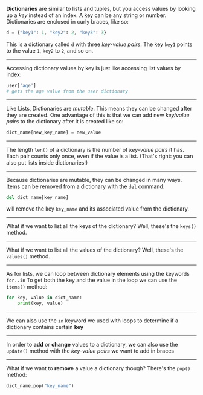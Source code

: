 **Dictionaries** are similar to lists and tuples, but you access values by looking up a *key* instead of an index.
A key can be any string or number.
Dictionaries are enclosed in curly braces, like so:
```python
d = {"key1": 1, "key2": 2, "key3": 3}
```
This is a dictionary called `d` with three *key-value pairs*.
The key `key1` points to the value `1`, `key2` to `2`, and so on.

---

Accessing dictionary values by key is just like accessing list values by index:
```python
user['age']
# gets the age value from the user dictionary
```

---

Like Lists, Dictionaries are _mutable_.
This means they can be changed after they are created.
One advantage of this is that we can add new _key/value pairs_ to the dictionary after it is created like so:
```python
dict_name[new_key_name] = new_value
```

---

The length `len()` of a dictionary is the number of _key-value pairs_ it has.
Each pair counts only once, even if the value is a list. (That's right: you can also put lists inside dictionaries!)

---

Because dictionaries are mutable, they can be changed in many ways. Items can be removed from a dictionary with the `del` command:
```python
del dict_name[key_name]
```
will remove the key `key_name` and its associated value from the dictionary.

---

What if we want to list all the keys of the dictionary?
Well, these's the `keys()` method.

---

What if we want to list all the values of the dictionary?
Well, these's the `values()` method.

---

As for lists, we can loop between dictionary elements using the keywords `for..in`
To get both the key and the value in the loop we can use the `items()` method:
```python
for key, value in dict_name:
	print(key, value)
```

---

We can also use the `in` keyword we used with loops to determine if a dictionary contains certain __key__

---

In order to __add__ or __change__ values to a dictionary, we can also use the `update()` method with the _key-value pairs_ we want to add in braces

---

What if we want to __remove__ a value a dictionary though?
There's the `pop()` method:
```python
dict_name.pop("key_name")
```
